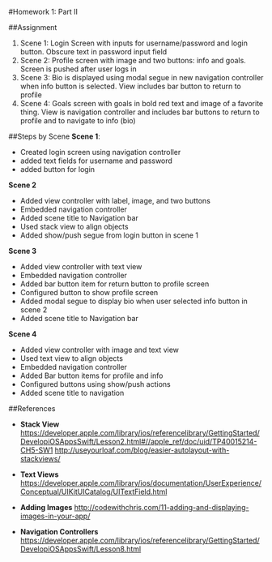 #Homework 1: Part II


##Assignment
1. Scene 1: Login Screen with inputs for username/password and login button. Obscure text in password input field
2. Scene 2: Profile screen with image and two buttons: info and goals. Screen is pushed after user logs in
3. Scene 3: Bio is displayed using modal segue in new navigation controller when info button is selected. View includes bar button to return to profile
4. Scene 4: Goals screen with goals in bold red text and image of a favorite thing. View is navigation controller and includes bar buttons to return to profile and to navigate to info (bio)


##Steps by Scene
**Scene 1**:

- Created login screen using navigation controller
- added text fields for username and password
- added button for login

**Scene 2**

- Added view controller with label, image, and two buttons
- Embedded navigation controller
- Added scene title to Navigation bar
- Used stack view to align objects
- Added show/push segue from login button in scene 1

**Scene 3**

- Added view controller with text view
- Embedded navigation controller
- Added bar button item for return button to profile screen
- Configured button to show profile screen
- Added modal segue to display bio when user selected info button in scene 2
- Added scene title to Navigation bar

**Scene 4**

- Added view controller with image and text view
- Used text view to align objects
- Embedded navigation controller
- Added Bar button items for profile and info 
- Configured buttons using show/push actions
- Added scene title to navigation


##References

- **Stack View**
<https://developer.apple.com/library/ios/referencelibrary/GettingStarted/DevelopiOSAppsSwift/Lesson2.html#//apple_ref/doc/uid/TP40015214-CH5-SW1>
<http://useyourloaf.com/blog/easier-autolayout-with-stackviews/>

- **Text Views**
<https://developer.apple.com/library/ios/documentation/UserExperience/Conceptual/UIKitUICatalog/UITextField.html>

- **Adding Images**
<http://codewithchris.com/11-adding-and-displaying-images-in-your-app/>

- **Navigation Controllers**
<https://developer.apple.com/library/ios/referencelibrary/GettingStarted/DevelopiOSAppsSwift/Lesson8.html>

